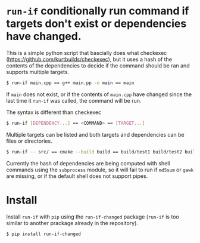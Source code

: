 # `run-if` conditionally run command if targets don't exist or dependencies have changed.

This is a simple python script that bascially does what checkexec (https://github.com/kurtbuilds/checkexec), but it uses a hash
of the contents of the dependencies to decide if the command should be ran and supports multiple targets.

```bash
$ run-if main.cpp == g++ main.pp -o main == main
```

If `main` does not exist, or if the contents of `main.cpp` have changed since the last time it `run-if` was called,
the command will be run.

The syntax is different than checkexec
```bash
$ run-if [DEPENDENCY...] == <COMMAND> == [TARGET...]
```

Multiple targets can be listed and both targets and dependencies can be files or directories.

```bash
$ run-if -- src/ == cmake --build build == build/test1 build/test2 build/data/
```

Currently the hash of dependencies are being computed with shell commands using the `subprocess` module, so it will fail to run
if `md5sum` or `gawk` are missing, or if the default shell does not support pipes.


# Install

Install `run-if` with `pip` using the `run-if-changed` package (`run-if` is too similar to another prackage already in the repository).

```bash
$ pip install run-if-changed
```
